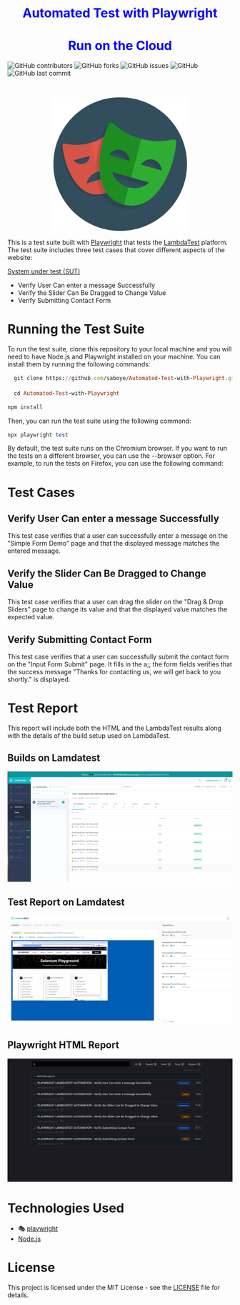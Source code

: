 
<p align="justify">
<h1 align="center" style="color:blue;" id="heading"> Automated Test with Playwright </h1>
<h1 align="center" style="color:blue;" id="heading"> Run on the Cloud </h1>
</p>


![GitHub contributors](https://img.shields.io/github/contributors/saboye/Automated-Test-with-Playwright?color=blue&logo=github&style=for-the-badge)
![GitHub forks](https://img.shields.io/github/forks/saboye/Automated-Test-with-Playwright?logo=github&style=for-the-badge)
![GitHub issues](https://img.shields.io/github/issues-raw/saboye/Automated-Test-with-Playwright?style=for-the-badge)
![GitHub](https://img.shields.io/github/license/saboye/Automated-Test-with-Playwright?label=license&style=for-the-badge)
![GitHub last commit](https://img.shields.io/github/last-commit/saboye/Automated-Test-with-Playwright?style=for-the-badge)




<!-- PROJECT LOGO -->
<br />
<p align="center">
  <a>
    <img src="./images/playwright.png" alt="Logo" width="300" height="300">
  </a>
</p>



This is a test suite built with [Playwright](https://playwright.dev/) that tests the [LambdaTest](https://www.lambdatest.com/selenium-playground/) platform. The test suite includes three test cases that cover different aspects of the website:

[System under test (SUT)](https://www.lambdatest.com/selenium-playground/)

- Verify User Can enter a message Successfully
- Verify the Slider Can Be Dragged to Change Value
- Verify Submitting Contact Form


# Running the Test Suite

To run the test suite,  clone this repository to your local machine and you will need to have Node.js and Playwright installed on your machine. You can install them by running the following commands:

```ruby
  git clone https://github.com/saboye/Automated-Test-with-Playwright.git
  
  cd Automated-Test-with-Playwright
```

```ruby
npm install

```

Then, you can run the test suite using the following command:

```ruby
npx playwright test
```

By default, the test suite runs on the Chromium browser. If you want to run the tests on a different browser, you can use the --browser option. For example, to run the tests on Firefox, you can use the following command:

# Test Cases
## Verify User Can enter a message Successfully
This test case verifies that a user can successfully enter a message on the "Simple Form Demo" page and that the displayed message matches the entered message.

## Verify the Slider Can Be Dragged to Change Value
This test case verifies that a user can drag the slider on the "Drag & Drop Sliders" page to change its value and that the displayed value matches the expected value.

## Verify Submitting Contact Form
This test case verifies that a user can successfully submit the contact form on the "Input Form Submit" page. It fills in the a;; the form fields  verifies that the success message "Thanks for contacting us, we will get back to you shortly." is displayed.

# Test Report 
This report will include both the HTML and the LambdaTest results along with the details of the build setup used on LambdaTest.

## Builds on Lamdatest 
<p align="center">
  <a>
    <img src="./images/lambdatest_build.png" alt="Builds on Lamdatest " >
  </a>
</p>

## Test Report on Lamdatest 
<p align="center">
  <a>
    <img src="./images/lambdatest_report.png" alt="Test Report on Lamdatest" >
  </a>
</p>

## Playwright HTML Report 
<p align="center">
  <a>
    <img src="./images/html-report.png" alt="Playwright HTML Report" >
  </a>
</p>

# Technologies Used 

- 🎭 [playwright](https://playwright.dev/) 
- [Node.js](https://nodejs.org/en)

# License
This project is licensed under the MIT License - see the [LICENSE](https://github.com/saboye/Automated-Test-with-Playwright/blob/main/LICENSE) file for details.

